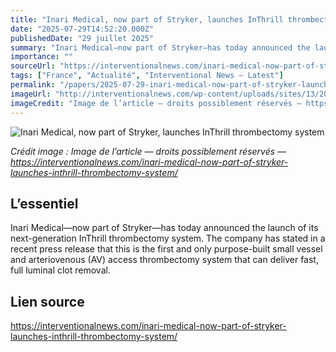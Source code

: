 ```yaml
---
title: "Inari Medical, now part of Stryker, launches InThrill thrombectomy system"
date: "2025-07-29T14:52:20.000Z"
publishedDate: "29 juillet 2025"
summary: "Inari Medical—now part of Stryker—has today announced the launch of its next-generation InThrill thrombectomy system. The company has stated in a recent press release that this is the first and only purpose-built small vessel and arteriovenous (AV) access thrombectomy system that can deliver fast, full luminal clot removal."
importance: ""
sourceUrl: "https://interventionalnews.com/inari-medical-now-part-of-stryker-launches-inthrill-thrombectomy-system/"
tags: ["France", "Actualité", "Interventional News — Latest"]
permalink: "/papers/2025-07-29-inari-medical-now-part-of-stryker-launches-inthrill-thrombectomy-system"
imageUrl: "http://interventionalnews.com/wp-content/uploads/sites/13/2025/07/InThrill-scaled.jpg"
imageCredit: "Image de l’article — droits possiblement réservés — https://interventionalnews.com/inari-medical-now-part-of-stryker-launches-inthrill-thrombectomy-system/"
---
```


![Inari Medical, now part of Stryker, launches InThrill thrombectomy system](http://interventionalnews.com/wp-content/uploads/sites/13/2025/07/InThrill-scaled.jpg)

*Crédit image : Image de l’article — droits possiblement réservés — https://interventionalnews.com/inari-medical-now-part-of-stryker-launches-inthrill-thrombectomy-system/*

## L’essentiel

Inari Medical—now part of Stryker—has today announced the launch of its next-generation InThrill thrombectomy system. The company has stated in a recent press release that this is the first and only purpose-built small vessel and arteriovenous (AV) access thrombectomy system that can deliver fast, full luminal clot removal.

## Lien source

https://interventionalnews.com/inari-medical-now-part-of-stryker-launches-inthrill-thrombectomy-system/
